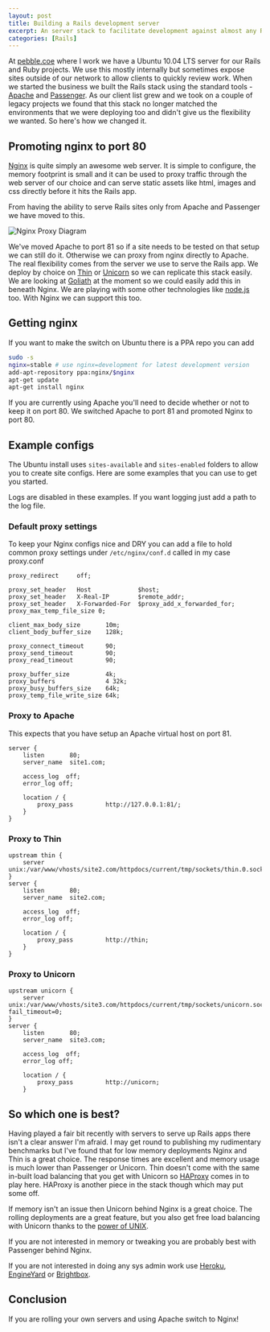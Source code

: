 ```yaml
--- 
layout: post
title: Building a Rails development server
excerpt: An server stack to facilitate development against almost any Rails environment.
categories: [Rails]
---
```


At [pebble.coe][2] where I work we have a Ubuntu 10.04 LTS server for our Rails and Ruby projects. We use this mostly internally but sometimes expose sites outside of our network to allow clients to quickly review work. When we started the business we built the Rails stack using the standard tools - [Apache][3] and [Passenger][4]. As our client list grew and we took on a couple of legacy projects we found that this stack no longer matched the environments that we were deploying too and didn't give us the flexibility we wanted. So here's how we changed it. 

## Promoting nginx to port 80

[Nginx][5] is quite simply an awesome web server. It is simple to configure, the memory footprint is small and it can be used to proxy traffic through the web server of our choice and can serve static assets like html, images and css directly before it hits the Rails app.

From having the ability to serve Rails sites only from Apache and Passenger we have moved to this.

![Nginx Proxy Diagram][1]

We've moved Apache to port 81 so if a site needs to be tested on that setup we can still do it. Otherwise we can proxy from nginx directly to Apache. The real flexibility comes from the server we use to serve the Rails app. We deploy by choice on [Thin][6] or [Unicorn][7] so we can replicate this stack easily. We are looking at [Goliath][8] at the moment so we could easily add this in beneath Nginx. We are playing with some other technologies like [node.js][9] too. With Nginx we can support this too. 

## Getting nginx

If you want to make the switch on Ubuntu there is a PPA repo you can add 

``` bash
sudo -s
nginx=stable # use nginx=development for latest development version
add-apt-repository ppa:nginx/$nginx
apt-get update 
apt-get install nginx
```

If you are currently using Apache you'll need to decide whether or not to keep it on port 80. We switched Apache to port 81 and promoted Nginx to port 80.

## Example configs

The Ubuntu install uses `sites-available` and `sites-enabled` folders to allow you to create site configs. Here are some examples that you can use to get you started.

Logs are disabled in these examples. If you want logging just add a path to the log file. 

### Default proxy settings

To keep your Nginx configs nice and DRY you can add a file to hold common proxy settings under `/etc/nginx/conf.d` called in my case proxy.conf

``` nginx proxy.conf
proxy_redirect     off;

proxy_set_header   Host             $host;
proxy_set_header   X-Real-IP        $remote_addr;
proxy_set_header   X-Forwarded-For  $proxy_add_x_forwarded_for;
proxy_max_temp_file_size 0;

client_max_body_size       10m;
client_body_buffer_size    128k;

proxy_connect_timeout      90;
proxy_send_timeout         90;
proxy_read_timeout         90;

proxy_buffer_size          4k;
proxy_buffers              4 32k;
proxy_busy_buffers_size    64k;
proxy_temp_file_write_size 64k;
```

### Proxy to Apache

This expects that you have setup an Apache virtual host on port 81.

``` nginx Nginx proxy to Apache
server {
    listen       80;
    server_name  site1.com;

    access_log  off;
    error_log off;

    location / {
        proxy_pass         http://127.0.0.1:81/;
    }
}
```

### Proxy to Thin

``` nginx Nginx proxy to Thin
upstream thin {
    server unix:/var/www/vhosts/site2.com/httpdocs/current/tmp/sockets/thin.0.sock;
}
server {
    listen       80;
    server_name  site2.com;

    access_log  off;
    error_log off;

    location / {
        proxy_pass         http://thin;
    }
}
```

### Proxy to Unicorn

``` nginx Nginx proxy to Thin
upstream unicorn {
    server unix:/var/www/vhosts/site3.com/httpdocs/current/tmp/sockets/unicorn.sock fail_timeout=0;
}
server {
    listen       80;
    server_name  site3.com;

    access_log  off;
    error_log off;

    location / {
        proxy_pass         http://unicorn;
    }
```

## So which one is best?

Having played a fair bit recently with servers to serve up Rails apps there isn't a clear answer I'm afraid. I may get round to publishing my rudimentary benchmarks but I've found that for low memory deployments Nginx and Thin is a great choice. The response times are excellent and memory usage is much lower than Passenger or Unicorn. Thin doesn't come with the same in-built load balancing that you get with Unicorn so [HAProxy][10] comes in to play here. HAProxy is another piece in the stack though which may put some off. 

If memory isn't an issue then Unicorn behind Nginx is a great choice. The rolling deployments are a great feature, but you also get free load balancing with Unicorn thanks to the [power of UNIX][11]. 

If you are not interested in memory or tweaking you are probably best with Passenger behind Nginx. 

If you are not interested in doing any sys admin work use [Heroku][12], [EngineYard][13] or [Brightbox][14].

## Conclusion

If you are rolling your own servers and using Apache switch to Nginx!

[1]: http://shapeshed.com/images/articles/nginx_proxy_diagram.png
[2]: http://pebblecode.com/
[3]: http://www.apache.org/
[4]: http://www.modrails.com/
[5]: http://wiki.nginx.org/
[6]: http://code.macournoyer.com/thin/
[7]: http://unicorn.bogomips.org/
[8]: http://postrank-labs.github.com/goliath/
[9]: http://nodejs.org/
[10]: http://haproxy.1wt.eu/
[11]: http://tomayko.com/writings/unicorn-is-unix
[12]: http://www.heroku.com/
[13]: http://www.engineyard.com/
[14]: http://www.brightbox.co.uk/
